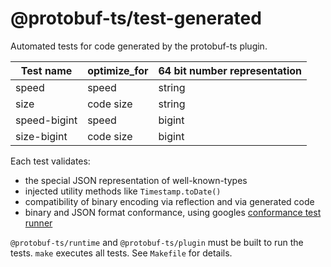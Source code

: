 @protobuf-ts/test-generated
===========================

Automated tests for code generated by the protobuf-ts plugin. 

| Test name     | optimize_for  | 64 bit number representation  |
|---------------|---------------|-------------------------------|
| speed         | speed         |                        string |
| size          | code size     |                        string |
| speed-bigint  | speed         |                        bigint |
| size-bigint   | code size     |                        bigint |


Each test validates:
- the special JSON representation of well-known-types
- injected utility methods like `Timestamp.toDate()`
- compatibility of binary encoding via reflection and via generated code
- binary and JSON format conformance, using googles [conformance test runner](https://github.com/protocolbuffers/protobuf/blob/3.12.x/conformance/README.md) 

`@protobuf-ts/runtime` and `@protobuf-ts/plugin` must be built to run the 
tests. `make` executes all tests. See `Makefile` for details. 
